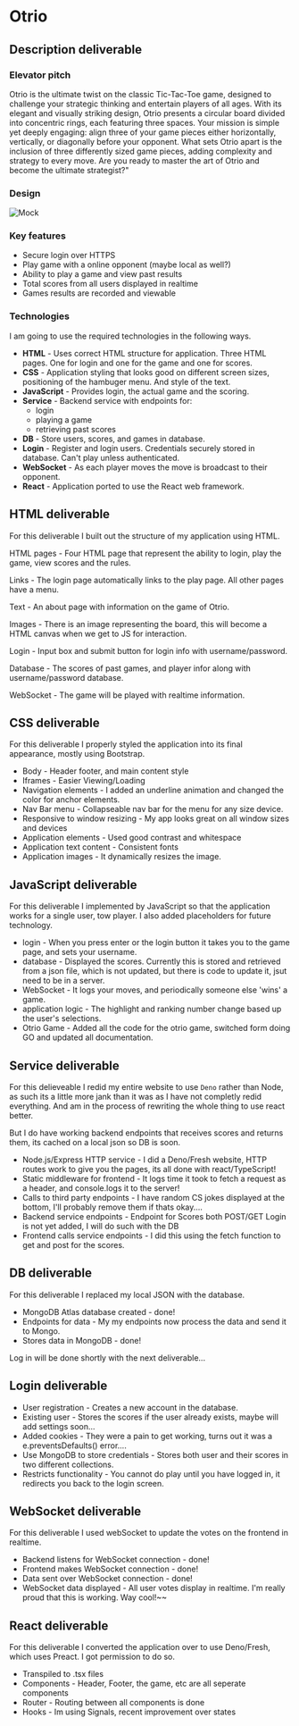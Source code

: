 # Otrio

## Description deliverable

### Elevator pitch

Otrio is the ultimate twist on the classic Tic-Tac-Toe game, designed to
challenge your strategic thinking and entertain players of all ages. With its
elegant and visually striking design, Otrio presents a circular board divided
into concentric rings, each featuring three spaces. Your mission is simple yet
deeply engaging: align three of your game pieces either horizontally,
vertically, or diagonally before your opponent. What sets Otrio apart is the
inclusion of three differently sized game pieces, adding complexity and strategy
to every move. Are you ready to master the art of Otrio and become the ultimate
strategist?"

### Design

![Mock](https://i.ebayimg.com/images/g/LnAAAOSwZHthCbrS/s-l1200.png)

### Key features

- Secure login over HTTPS
- Play game with a online opponent (maybe local as well?)
- Ability to play a game and view past results
- Total scores from all users displayed in realtime
- Games results are recorded and viewable

### Technologies

I am going to use the required technologies in the following ways.

- **HTML** - Uses correct HTML structure for application. Three HTML pages. One
  for login and one for the game and one for scores.
- **CSS** - Application styling that looks good on different screen sizes,
  positioning of the hambuger menu. And style of the text.
- **JavaScript** - Provides login, the actual game and the scoring.
- **Service** - Backend service with endpoints for:
  - login
  - playing a game
  - retrieving past scores
- **DB** - Store users, scores, and games in database.
- **Login** - Register and login users. Credentials securely stored in database.
  Can't play unless authenticated.
- **WebSocket** - As each player moves the move is broadcast to their opponent.
- **React** - Application ported to use the React web framework.

## HTML deliverable

For this deliverable I built out the structure of my application using HTML.

HTML pages - Four HTML page that represent the ability to login, play the game,
view scores and the rules.

Links - The login page automatically links to the play page. All other pages
have a menu.

Text - An about page with information on the game of Otrio.

Images - There is an image representing the board, this will become a HTML
canvas when we get to JS for interaction.

Login - Input box and submit button for login info with username/password.

Database - The scores of past games, and player infor along with
username/password database.

WebSocket - The game will be played with realtime information.

## CSS deliverable

For this deliverable I properly styled the application into its final
appearance, mostly using Bootstrap.

- Body - Header footer, and main content style
- Iframes - Easier Viewing/Loading
- Navigation elements - I added an underline animation and changed the color for
  anchor elements.
- Nav Bar menu - Collapseable nav bar for the menu for any size device.
- Responsive to window resizing - My app looks great on all window sizes and
  devices
- Application elements - Used good contrast and whitespace
- Application text content - Consistent fonts
- Application images - It dynamically resizes the image.

## JavaScript deliverable

For this deliverable I implemented by JavaScript so that the application works
for a single user, tow player. I also added placeholders for future technology.

- login - When you press enter or the login button it takes you to the game
  page, and sets your username.
- database - Displayed the scores. Currently this is stored and retrieved from a
  json file, which is not updated, but there is code to update it, jsut need to
  be in a server.
- WebSocket - It logs your moves, and periodically someone else 'wins' a game.
- application logic - The highlight and ranking number change based up the
  user's selections.
- Otrio Game - Added all the code for the otrio game, switched form doing GO and
  updated all documentation.

## Service deliverable

For this delieveable I redid my entire website to use `Deno` rather than Node,
as such its a little more jank than it was as I have not completly redid
everything. And am in the process of rewriting the whole thing to use react
better.

But I do have working backend endpoints that receives scores and returns them,
its cached on a local json so DB is soon.

- Node.js/Express HTTP service - I did a Deno/Fresh website, HTTP routes work to
  give you the pages, its all done with react/TypeScript!
- Static middleware for frontend - It logs time it took to fetch a request as a
  header, and console.logs it to the server!
- Calls to third party endpoints - I have random CS jokes displayed at the
  bottom, I'll probably remove them if thats okay....
- Backend service endpoints - Endpoint for Scores both POST/GET Login is not yet
  added, I will do such with the DB
- Frontend calls service endpoints - I did this using the fetch function to get
  and post for the scores.

## DB deliverable

For this deliverable I replaced my local JSON with the database.

- MongoDB Atlas database created - done!
- Endpoints for data - My my endpoints now process the data and send it to
  Mongo.
- Stores data in MongoDB - done!

Log in will be done shortly with the next deliverable...

## Login deliverable

- User registration - Creates a new account in the database.
- Existing user - Stores the scores if the user already exists, maybe will add
  settings soon...
- Added cookies - They were a pain to get working, turns out it was a
  e.preventsDefaults() error....
- Use MongoDB to store credentials - Stores both user and their scores in two
  different collections.
- Restricts functionality - You cannot do play until you have logged in, it
  redirects you back to the login screen.

## WebSocket deliverable

For this deliverable I used webSocket to update the votes on the frontend in
realtime.

- Backend listens for WebSocket connection - done!
- Frontend makes WebSocket connection - done!
- Data sent over WebSocket connection - done!
- WebSocket data displayed - All user votes display in realtime. I'm really
  proud that this is working. Way cool!~~

## React deliverable

For this deliverable I converted the application over to use Deno/Fresh, which
uses Preact. I got permission to do so.

- Transpiled to .tsx files
- Components - Header, Footer, the game, etc are all seperate components
- Router - Routing between all components is done
- Hooks - Im using Signals, recent improvement over states
